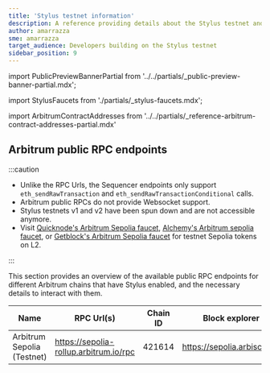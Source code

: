 ```yaml
---
title: 'Stylus testnet information'
description: A reference providing details about the Stylus testnet and faucets for obtaining testnet ETH
author: amarrazza
sme: amarrazza
target_audience: Developers building on the Stylus testnet
sidebar_position: 9
---
```


import PublicPreviewBannerPartial from '../../partials/_public-preview-banner-partial.mdx';

import StylusFaucets from './partials/_stylus-faucets.mdx';


import ArbitrumContractAddresses from '../../partials/_reference-arbitrum-contract-addresses-partial.mdx'


<PublicPreviewBannerPartial />


## Arbitrum public RPC endpoints

:::caution

- Unlike the RPC Urls, the Sequencer endpoints only support `eth_sendRawTransaction` and `eth_sendRawTransactionConditional` calls.
- Arbitrum public RPCs do not provide Websocket support.
- Stylus testnets v1 and v2 have been spun down and are not accessible anymore.
- Visit [Quicknode's Arbitrum Sepolia faucet](https://faucet.quicknode.com/arbitrum/sepolia), [Alchemy's Arbitrum sepolia faucet](https://www.alchemy.com/faucets/arbitrum-sepolia), or [Getblock's Arbitrum Sepolia faucet](https://getblock.io/faucet/arb-sepolia) for testnet Sepolia tokens on L2.

:::

This section provides an overview of the available public RPC endpoints for different Arbitrum chains that have Stylus enabled, and the necessary details to interact with them.

| Name                       | RPC Url(s)                             | Chain ID | Block explorer              | Underlying chain | Tech stack     | Sequencer feed URL                    | Sequencer endpoint<sup>⚠️</sup>                  |
| -------------------------- | -------------------------------------- | -------- | --------------------------- | ---------------- | -------------- | ------------------------------------- | ------------------------------------------------ |
| Arbitrum Sepolia (Testnet) | https://sepolia-rollup.arbitrum.io/rpc | 421614   | https://sepolia.arbiscan.io | Sepolia          | Nitro (Rollup) | wss://sepolia-rollup.arbitrum.io/feed | https://sepolia-rollup-sequencer.arbitrum.io/rpc |

<StylusFaucets />

<ArbitrumContractAddresses />
